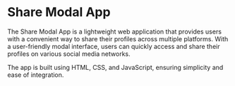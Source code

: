 # Share Modal App

The Share Modal App is a lightweight web application that provides users with a convenient way to share their profiles across multiple platforms. With a user-friendly modal interface, users can quickly access and share their profiles on various social media networks.

The app is built using HTML, CSS, and JavaScript, ensuring simplicity and ease of integration.
